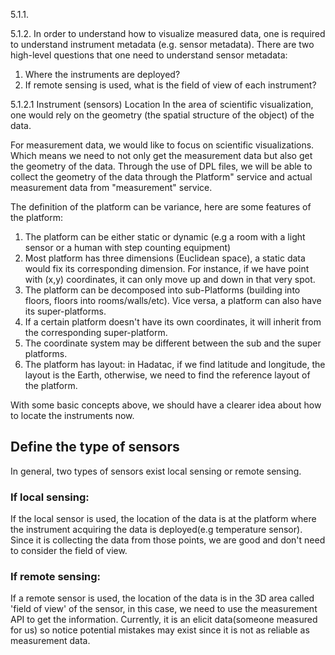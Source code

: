 5.1.1. 

5.1.2. In order to understand how to visualize measured data, one is required to understand instrument metadata (e.g. sensor metadata). There are two high-level questions that one need to understand sensor metadata:
1. Where the instruments are deployed? 
2. If remote sensing is used, what is the field of view of each instrument?

5.1.2.1 Instrument (sensors) Location
In the area of scientific visualization, one would rely on the geometry (the spatial structure of the object) of the data.

For measurement data, we would like to focus on scientific visualizations. Which means we need to not only get the measurement data but also get the geometry of the data. Through the use of DPL files, we will be able to collect the geometry of the data through the Platform" service and actual measurement data from "measurement" service. 

The definition of the platform can be variance, here are some features of the platform:
1. The platform can be either static or dynamic (e.g a room with a light sensor or a human with step counting equipment)
2. Most platform has three dimensions (Euclidean space), a static data would fix its corresponding dimension. For instance, if we have point with (x,y) coordinates, it can only move up and down in that very spot.
3. The platform can be decomposed into sub-Platforms (building into floors, floors into rooms/walls/etc). Vice versa, a platform can also have its super-platforms.
4. If a certain platform doesn't have its own coordinates, it will inherit from the corresponding super-platform.
5. The coordinate system may be different between the sub and the super platforms.
6. The platform has layout: in Hadatac, if we find latitude and longitude, the layout is the Earth, otherwise, we need to find the reference layout of the platform.

With some basic concepts above, we should have a clearer idea about how to locate the instruments now.

## Define the type of sensors
In general, two types of sensors exist local sensing or remote sensing.

### If local sensing:
If the local sensor is used, the location of the data is at the platform where the instrument acquiring the data is deployed(e.g temperature sensor). Since it is collecting the data from those points, we are good and don't need to consider the field of view.

### If remote sensing:
If a remote sensor is used, the location of the data is in the 3D area called 'field of view' of the sensor, in this case, we need to use the measurement API to get the information. Currently, it is an elicit data(someone measured for us) so notice potential mistakes may exist since it is not as reliable as measurement data.